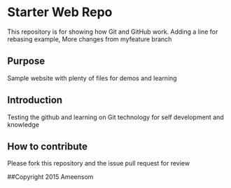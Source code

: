 # Starter Web Repo

This repository is for showing how Git and GitHub work.
Adding a line for rebasing example, More changes from myfeature branch

## Purpose

Sample website with plenty of files for demos and learning

## Introduction
Testing the github and learning on Git technology for self development and knowledge

## How to contribute
Please fork this repository and the issue pull request for review

##Copyright
2015 Ameensom
